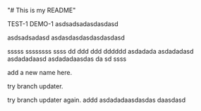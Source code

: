 "# This is my README" 

TEST-1
DEMO-1
asdsadsadasdasdasd

asdsadsadasd
asdasdasdasdasdasdasd

sssss
ssssssss
ssss
dd
ddd
ddd
dddddd
asdadada
asdadadasd
asdadadaasd
asdadadaasdas
da
sd
ssss

add a new name here.

try branch updater.

try branch updater again.
addd
asdadadaasdasdas
daasdasd
